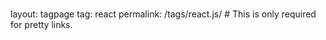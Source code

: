 ###
layout: tagpage
tag: react
permalink: /tags/react.js/ # This is only required for pretty links.
###